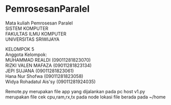 # PemrosesanParalel
Mata kuliah Pemrosesan Paralel<br/>
SISTEM KOMPUTER<br/>
FAKULTAS ILMU KOMPUTER<br/>
UNIVERSITAS SRIWIJAYA<br/>

KELOMPOK 5 <br/>
Anggota Kelompok: <br/>
MUHAMMAD REALDI           (09011281823070)<br/>
RIZKI VALEN MAFAZA          (09011281823134)<br/>
JEPI SUJANA           (09011281823061)<br/>
Hana Nur Shofwa (09011281823058)<br/>
Widya Rohadatul Ais'sy (09011281924035)

Remote.py merupakan file app yang dijalankan pada pc host
v1.py merupakan file cek cpu,ram,rx,tx pada node lokasi file berada pada ~/home
